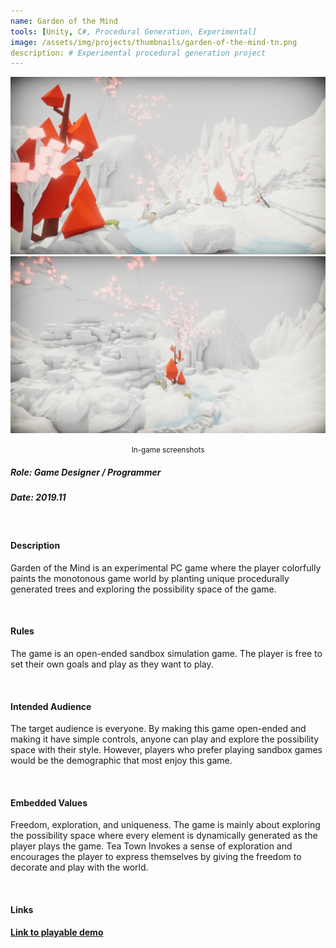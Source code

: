```yaml
---
name: Garden of the Mind
tools: [Unity, C#, Procedural Generation, Experimental]
image: /assets/img/projects/thumbnails/garden-of-the-mind-tn.png
description: # Experimental procedural generation project
---
```


<center> 
<img src="/assets/img/projects/reg/gom-1.png"/>
<img src="/assets/img/projects/reg/gom-2.png"/>
<p><small>In-game screenshots</small></p>
</center>

##### Role: Game Designer / Programmer
##### Date: 2019.11
<br>

#### Description
Garden of the Mind is an experimental PC game where the player colorfully paints the monotonous game world by planting unique procedurally generated trees and exploring the possibility space of the game.

<br>

#### Rules
The game is an open-ended sandbox simulation game. The player is free to set their own goals and play as they want to play.

<br>

#### Intended Audience
The target audience is everyone. By making this game open-ended and making it have simple controls, anyone can play and explore the possibility space with their style. However, players who prefer playing sandbox games would be the demographic that most enjoy this game.

<br>

#### Embedded Values
Freedom, exploration, and uniqueness. The game is mainly about exploring the possibility space where every element is dynamically generated as the player plays the game. Tea Town Invokes a sense of exploration and encourages the player to express themselves by giving the freedom to decorate and play with the world.

<br>

#### Links
**[Link to playable demo](https://sunny00.itch.io/garden-of-the-mind)**

